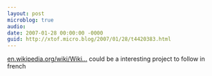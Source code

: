 ```yaml
---
layout: post
microblog: true
audio: 
date: 2007-01-28 00:00:00 -0000
guid: http://xtof.micro.blog/2007/01/28/t4420383.html
---
```

[en.wikipedia.org/wiki/Wiki...](http://en.wikipedia.org/wiki/Wikipedia:WikiProject_Microformats) could be a interesting project to follow in french
